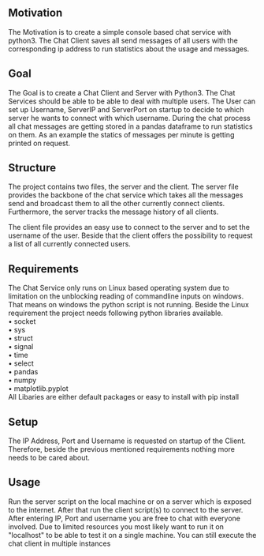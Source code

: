 
## Motivation
The Motivation is to create a simple console based chat service with python3. 
The Chat Client saves all send messages of all users with the corresponding ip address to run statistics about the usage and messages.

## Goal
The Goal is to create a Chat Client and Server with Python3. The Chat Services should be able to be able to deal with multiple users.
The User can set up Username, ServerIP and ServerPort on startup to decide to which server he wants to connect with which username.
During the chat process all chat messages are getting stored in a pandas dataframe to run statistics on them. 
As an example the statics of messages per minute is getting printed on request.

## Structure
The project contains two files, the server and the client.
The server file provides the backbone of the chat service which takes all the messages send and broadcast them to all the other currently connect clients.
Furthermore, the server tracks the message history of all clients.

The client file provides an easy use to connect to the server and to set the username of the user. 
Beside that the client offers the possibility to request a list of all currently connected users.

## Requirements
The Chat Service only runs on Linux based operating system due to limitation on the unblocking reading of commandline inputs on windows.
That means on windows the python script is not running.
Beside the Linux requirement the project needs following python libraries available. <br>
•  socket <br>
•  sys <br> 
•  struct <br>
•  signal <br>
•  time <br>
•  select <br> 
•  pandas  <br>
•  numpy <br>
•  matplotlib.pyplot  <br>
All Libaries are either default packages or easy to install with pip install


## Setup
The IP Address, Port and Username is requested on startup of the Client. Therefore, beside the previous mentioned requirements nothing more needs to be cared about.

## Usage
Run the server script on the local machine or on a server which is exposed to the internet. After that run the client script(s) to connect to the server.
After entering IP, Port and username you are free to chat with everyone involved.
Due to limited resources you most likely want to run it on "localhost" to be able to test it on a single machine. 
You can still execute the chat client in multiple instances




